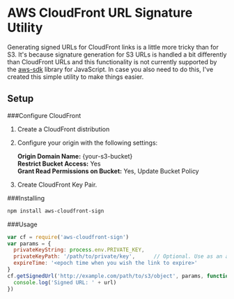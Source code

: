 AWS CloudFront URL Signature Utility
===================

Generating signed URLs for CloudFront links is a little more tricky than for S3. It's because signature generation for S3 URLs is handled a bit differently than CloudFront URLs and this functionality is not currently supported by the [aws-sdk](https://github.com/aws/aws-sdk-js) library for JavaScript. In case you also need to do this, I've created this simple utility to make things easier.

## Setup
###Configure CloudFront
1. Create a CloudFront distribution
2. Configure your origin with the following settings:

   **Origin Domain Name:** {your-s3-bucket}  
   **Restrict Bucket Access:** Yes  
   **Grant Read Permissions on Bucket:** Yes, Update Bucket Policy  
3. Create CloudFront Key Pair.

###Installing
```sh
npm install aws-cloudfront-sign
```

###Usage
```javascript
var cf = require('aws-cloudfront-sign')
var params = {
  privateKeyString: process.env.PRIVATE_KEY,
  privateKeyPath: '/path/to/private/key',      // Optional. Use as an alternative to privateKeyString.
  expireTime: '<epoch time when you wish the link to expire>'
}
cf.getSignedUrl('http://example.com/path/to/s3/object', params, function(err, url) {
  console.log('Signed URL: ' + url)
})
```

